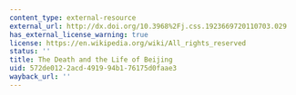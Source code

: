 ```yaml
---
content_type: external-resource
external_url: http://dx.doi.org/10.3968%2Fj.css.1923669720110703.029
has_external_license_warning: true
license: https://en.wikipedia.org/wiki/All_rights_reserved
status: ''
title: The Death and the Life of Beijing
uid: 572de012-2acd-4919-94b1-76175d0faae3
wayback_url: ''
---
```

